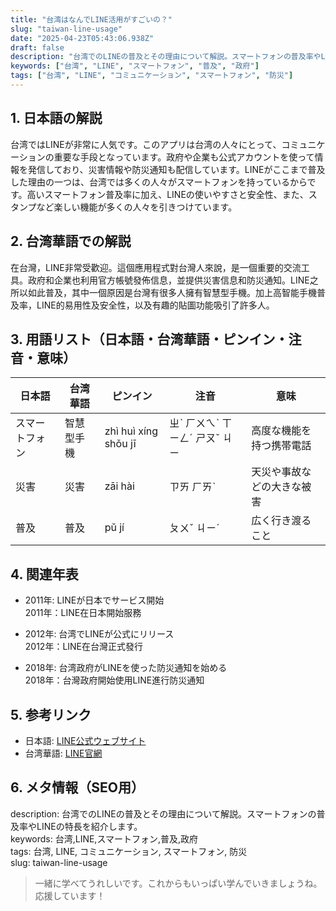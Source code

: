 ```yaml
---
title: "台湾はなんでLINE活用がすごいの？"
slug: "taiwan-line-usage"
date: "2025-04-23T05:43:06.938Z"
draft: false
description: "台湾でのLINEの普及とその理由について解説。スマートフォンの普及率やLINEの特長を紹介します。"
keywords: ["台湾", "LINE", "スマートフォン", "普及", "政府"]
tags: ["台湾", "LINE", "コミュニケーション", "スマートフォン", "防災"]
---
```


## 1. 日本語の解説
台湾ではLINEが非常に人気です。このアプリは台湾の人々にとって、コミュニケーションの重要な手段となっています。政府や企業も公式アカウントを使って情報を発信しており、災害情報や防災通知も配信しています。LINEがここまで普及した理由の一つは、台湾では多くの人々がスマートフォンを持っているからです。高いスマートフォン普及率に加え、LINEの使いやすさと安全性、また、スタンプなど楽しい機能が多くの人々を引きつけています。

## 2. 台湾華語での解説  
在台灣，LINE非常受歡迎。這個應用程式對台灣人來說，是一個重要的交流工具。政府和企業也利用官方帳號發佈信息，並提供災害信息和防災通知。LINE之所以如此普及，其中一個原因是台灣有很多人擁有智慧型手機。加上高智能手機普及率，LINE的易用性及安全性，以及有趣的貼圖功能吸引了許多人。

## 3. 用語リスト（日本語・台湾華語・ピンイン・注音・意味）
| 日本語            | 台湾華語          | ピンイン       | 注音          | 意味                           |
|-------------------|-------------------|---------------|---------------|--------------------------------|
| スマートフォン    | 智慧型手機        | zhì huì xíng shǒu jī | ㄓˋ ㄏㄨㄟˋ ㄒㄧㄥˊ ㄕㄡˇ ㄐㄧ | 高度な機能を持つ携帯電話       |
| 災害               | 災害              | zāi hài       | ㄗㄞ ㄏㄞˋ    | 天災や事故などの大きな被害     |
| 普及               | 普及              | pǔ jí         | ㄆㄨˇ ㄐㄧˊ   | 広く行き渡ること                |

## 4. 関連年表
- 2011年: LINEが日本でサービス開始  
  2011年：LINE在日本開始服務  

- 2012年: 台湾でLINEが公式にリリース   
  2012年：LINE在台灣正式發行  

- 2018年: 台湾政府がLINEを使った防災通知を始める   
  2018年：台灣政府開始使用LINE進行防災通知  

## 5. 参考リンク  
- 日本語: [LINE公式ウェブサイト](https://line.me/ja/)  
- 台湾華語: [LINE官網](https://line.me/zh-hant/)

## 6. メタ情報（SEO用）
description: 台湾でのLINEの普及とその理由について解説。スマートフォンの普及率やLINEの特長を紹介します。  
keywords: 台湾,LINE,スマートフォン,普及,政府  
tags: 台湾, LINE, コミュニケーション, スマートフォン, 防災  
slug: taiwan-line-usage

>一緒に学べてうれしいです。これからもいっぱい学んでいきましょうね。応援しています！